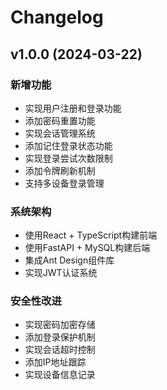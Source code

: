# Changelog

## v1.0.0 (2024-03-22)

### 新增功能
- 实现用户注册和登录功能
- 添加密码重置功能
- 实现会话管理系统
- 添加记住登录状态功能
- 实现登录尝试次数限制
- 添加令牌刷新机制
- 支持多设备登录管理

### 系统架构
- 使用React + TypeScript构建前端
- 使用FastAPI + MySQL构建后端
- 集成Ant Design组件库
- 实现JWT认证系统

### 安全性改进
- 实现密码加密存储
- 添加登录保护机制
- 实现会话超时控制
- 添加IP地址跟踪
- 实现设备信息记录